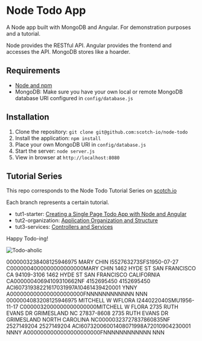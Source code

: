 # Node Todo App

A Node app built with MongoDB and Angular. For demonstration purposes and a tutorial.

Node provides the RESTful API. Angular provides the frontend and accesses the API. MongoDB stores like a hoarder.

## Requirements

- [Node and npm](http://nodejs.org)
- MongoDB: Make sure you have your own local or remote MongoDB database URI configured in `config/database.js`

## Installation

1. Clone the repository: `git clone git@github.com:scotch-io/node-todo`
2. Install the application: `npm install`
3. Place your own MongoDB URI in `config/database.js`
3. Start the server: `node server.js`
4. View in browser at `http://localhost:8080`

## Tutorial Series

This repo corresponds to the Node Todo Tutorial Series on [scotch.io](http://scotch.io)

Each branch represents a certain tutorial.
- tut1-starter: [Creating a Single Page Todo App with Node and Angular](https://scotch.io/tutorials/creating-a-single-page-todo-app-with-node-and-angular)
- tut2-organization: [Application Organization and Structure](https://scotch.io/tutorials/node-and-angular-to-do-app-application-organization-and-structure)
- tut3-services: [Controllers and Services](https://scotch.io/tutorials/node-and-angular-to-do-app-controllers-and-services)

Happy Todo-ing!

![Todo-aholic](http://i.imgur.com/ikyqgrn.png)


0000003238408125946975        MARY                                                               CHIN                                                                                                             I552763273SFS1950-07-27          C0000004000000000000000MARY CHIN                          1462 HYDE ST                       SAN FRANCISCO CA  94109-3106                                                                                                                1462 HYDE ST                                                                                                                                                                                                      SAN FRANCISCO                      CALIFORNIA                         CA00000040694109310662NF                    4152695450           4152695450                                                                                                                ACI60731938221617031997A10461439420001               YNNY                            A0000000000000000000000FNNNNNNNNNNNN                                                                                                                                                                                                                  NNN   
0000004083208125946975        MITCHELL                           W                              WFLORA                                                                                                            I244022040SMU1956-11-17          C0000032000000000000000MITCHELL W FLORA                   2735 RUTH EVANS DR                 GRIMESLAND NC  27837-8608                                                                                                                   2735 RUTH EVANS DR                                                                                                                                                                                                GRIMESLAND                         NORTH CAROLINA                     NC00000323727837860835NF                    2527149204           2527149204                                                                                                                ACI60732006001408071998A72010904230001               NNNY                            A0000000000000000000000FNNNNNNNNNNNN                                                                                                                                                                                                                  NNN   
